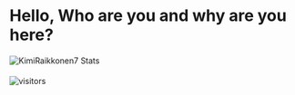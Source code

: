 # Hello, Who are you and why are you here?

####
![KimiRaikkonen7 Stats](https://github-readme-stats.vercel.app/api?username=KimiRaikkonen7&theme=tokyonight&show_icons=true)
####
![visitors](https://visitor-badge.glitch.me/badge?page_id=KimiRaikkonen7.KimiRaikkonen7)
<!---
deanaltha/deanaltha is a ✨ special ✨ repository because its `README.md` (this file) appears on your GitHub profile.
You can click the Preview link to take a look at your changes.
--->

